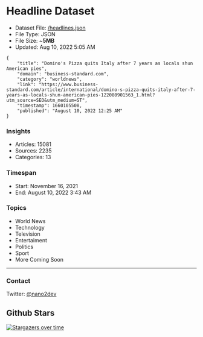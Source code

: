# Headline Dataset

- Dataset File: [/headlines.json](https://raw.githubusercontent.com/fwd/news/master/headlines.json) 
- File Type: JSON
- File Size: ~**5MB**
- Updated: Aug 10, 2022 5:05 AM

```
{
    "title": "Domino's Pizza quits Italy after 7 years as locals shun American pies",
    "domain": "business-standard.com",
    "category": "worldnews",
    "link": "https://www.business-standard.com/article/international/domino-s-pizza-quits-italy-after-7-years-as-locals-shun-american-pies-122080901563_1.html?utm_source=SEO&utm_medium=ST",
    "timestamp": 1660105508,
    "published": "August 10, 2022 12:25 AM"
}
```

### Insights

- Articles: 15081
- Sources: 2235
- Categories: 13

### Timespan

- Start: November 16, 2021
- End: August 10, 2022 3:43 AM

### Topics

- World News
- Technology
- Television
- Entertaiment
- Politics
- Sport
- More Coming Soon

---

### Contact 

Twitter: [@nano2dev](https://twitter.com/nano2dev)

## Github Stars

[![Stargazers over time](https://starchart.cc/fwd/news.svg)](https://starchart.cc/fwd/news)
	